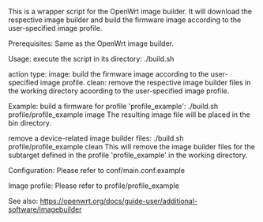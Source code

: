 This is a wrapper script for the OpenWrt image builder. It will download the respective image builder and build the firmware image according to the user-specified image profile.

Prerequisites: Same as the OpenWrt image builder.

Usage:
execute the script in its directory:
./build.sh <path and filename of the image profile> <action>

action type:
image: build the firmware image according to the user-specified image profile.
clean: remove the respective image builder files in the working directory acoording to the user-specified image profile.

Example:
build a firmware for profile 'profile_example': ./build.sh profile/profile_example image
The resulting image file will be placed in the bin directory.

remove a device-related image builder files: ./build.sh profile/profile_example clean
This will remove the image builder files for the subtarget defined in the profile 'profile_example' in the working directory.

Configuration:
Please refer to conf/main.conf.example

Image profile:
Please refer to profile/profile_example

See also:
https://openwrt.org/docs/guide-user/additional-software/imagebuilder
